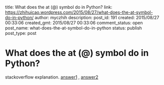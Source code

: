 title: What does the at (@) symbol do in Python?
link: https://zhihuicao.wordpress.com/2015/08/27/what-does-the-at-symbol-do-in-python/
author: myczhih
description: 
post_id: 191
created: 2015/08/27 00:33:06
created_gmt: 2015/08/27 00:33:06
comment_status: open
post_name: what-does-the-at-symbol-do-in-python
status: publish
post_type: post

# What does the at (@) symbol do in Python?

stackoverflow explanation. [answer1](http://stackoverflow.com/questions/6392739/what-does-the-at-symbol-do-in-python) , [answer2](https://www.python.org/dev/peps/pep-0318/)